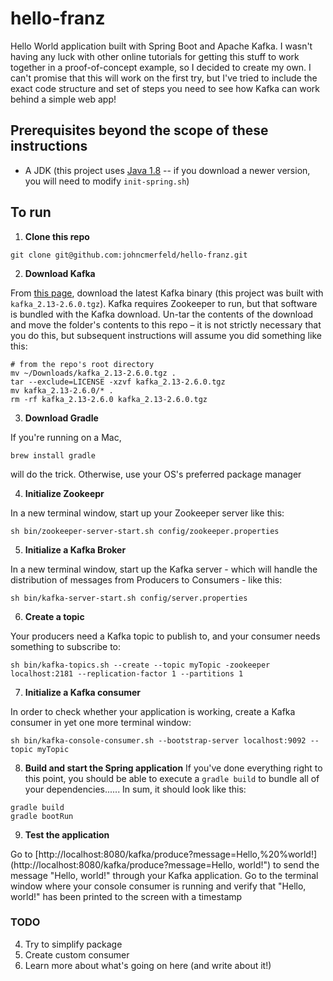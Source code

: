 # hello-franz
Hello World application built with Spring Boot and Apache Kafka. I wasn't having any luck with other online tutorials for getting this stuff to work together in a proof-of-concept example, so I decided to create my own. I can't promise that this will work on the first try, but I've tried to include the exact code structure and set of steps you need to see how Kafka can work behind a simple web app!

## Prerequisites beyond the scope of these instructions
  - A JDK (this project uses [Java 1.8](https://www.oracle.com/java/technologies/javase/javase-jdk8-downloads.html) -- if you download a newer version, you will need to modify `init-spring.sh`)

## To run
  1. **Clone this repo**
```shell
git clone git@github.com:johncmerfeld/hello-franz.git
```

  2. **Download Kafka**

From [this page](https://kafka.apache.org/downloads), download the latest Kafka binary (this project was built with `kafka_2.13-2.6.0.tgz`). Kafka requires Zookeeper to run, but that software is bundled with the Kafka download. Un-tar the contents of the download and move the folder's contents to this repo – it is not strictly necessary that you do this, but subsequent instructions will assume you did something like this:
```shell
# from the repo's root directory
mv ~/Downloads/kafka_2.13-2.6.0.tgz .
tar --exclude=LICENSE -xzvf kafka_2.13-2.6.0.tgz
mv kafka_2.13-2.6.0/* .
rm -rf kafka_2.13-2.6.0 kafka_2.13-2.6.0.tgz
```

  3. **Download Gradle**

If you're running on a Mac, 
```shell
brew install gradle
```
will do the trick. Otherwise, use your OS's preferred package manager

  4. **Initialize Zookeepr**

In a new terminal window, start up your Zookeeper server like this:
```shell
sh bin/zookeeper-server-start.sh config/zookeeper.properties
```

  5. **Initialize a Kafka Broker**

In a new terminal window, start up the Kafka server - which will handle the distribution of messages from Producers to Consumers - like this: 
```shell
sh bin/kafka-server-start.sh config/server.properties
```

  6. **Create a topic**

Your producers need a Kafka topic to publish to, and your consumer needs something to subscribe to: 
```shell
sh bin/kafka-topics.sh --create --topic myTopic -zookeeper localhost:2181 --replication-factor 1 --partitions 1
```

  7. **Initialize a Kafka consumer**

In order to check whether your application is working, create a Kafka consumer in yet one more terminal window: 
```shell
sh bin/kafka-console-consumer.sh --bootstrap-server localhost:9092 --topic myTopic
```

  8. **Build and start the Spring application**
If you've done everything right to this point, you should be able to execute a `gradle build` to bundle all of your dependencies...... In sum, it should look like this:
```shell
gradle build
gradle bootRun
```

  9. **Test the application**

  Go to [http://localhost:8080/kafka/produce?message=Hello,%20%world!](http://localhost:8080/kafka/produce?message=Hello, world!") to send the message "Hello, world!" through your Kafka application. Go to the terminal window where your console consumer is running and verify that "Hello, world!" has been printed to the screen with a timestamp


### TODO

4. Try to simplify package
5. Create custom consumer
6. Learn more about what's going on here (and write about it!)
